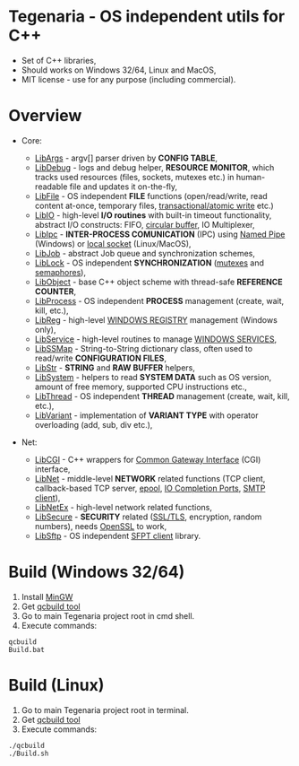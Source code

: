 # Tegenaria - OS independent utils for C++
- Set of C++ libraries,
- Should works on Windows 32/64, Linux and MacOS,
- MIT license - use for any purpose (including commercial).
  
# Overview
  - Core:
    - [LibArgs](Source/Core/LibArgs) - argv[] parser driven by **CONFIG TABLE**,
    - [LibDebug](Source/Core/LibDebug) - logs and debug helper, **RESOURCE MONITOR**, which tracks used resources (files, sockets, mutexes etc.) in human-readable file and updates it on-the-fly,
    - [LibFile](Source/Core/LibFile) - OS independent **FILE** functions (open/read/write, read content at-once, temporary files, [transactional/atomic write](https://en.wikipedia.org/wiki/Database_transaction) etc.)
    - [LibIO](Source/Core/LibIO) - high-level **I/O routines** with built-in timeout functionality, abstract I/O constructs: FIFO, [circular buffer](https://en.wikipedia.org/wiki/Circular_buffer), IO Multiplexer,
    - [LibIpc](Source/Core/LibIpc) - **INTER-PROCESS COMUNICATION** (IPC) using [Named Pipe](https://docs.microsoft.com/en-us/windows/win32/ipc/named-pipes) (Windows) or [local socket](https://opensource.com/article/19/4/interprocess-communication-linux-networking) (Linux/MacOS),
    - [LibJob](Source/Core/LibJob) - abstract Job queue and synchronization schemes,
    - [LibLock](Source/Core/LibLock) - OS independent **SYNCHRONIZATION** ([mutexes](https://en.wikipedia.org/wiki/Lock_(computer_science)) and [semaphores](https://en.wikipedia.org/wiki/Semaphore_(programming))),
    - [LibObject](Source/Core/LibObject) - base C++ object scheme with thread-safe **REFERENCE COUNTER**,
    - [LibProcess](Source/Core/LibProcess) - OS independent **PROCESS** management (create, wait, kill, etc.),
    - [LibReg](Source/Core/LibProcess) - high-level [WINDOWS REGISTRY](https://en.wikipedia.org/wiki/Windows_Registry) management (Windows only),
    - [LibService](Source/Core/LibService) - high-level routines to manage [WINDOWS SERVICES](https://docs.microsoft.com/en-us/dotnet/framework/windows-services/introduction-to-windows-service-applications),
    - [LibSSMap](Source/Core/LibSSMap) - String-to-String dictionary class, often used to read/write **CONFIGURATION FILES**,
    - [LibStr](Source/Core/LibStr) - **STRING** and **RAW BUFFER** helpers,
    - [LibSystem](Source/Core/LibSystem) - helpers to read **SYSTEM DATA** such as OS version, amount of free memory, supported CPU instructions etc.,
    - [LibThread](Source/Core/LibThread) - OS independent **THREAD** management (create, wait, kill, etc.),
    - [LibVariant](Source/Core/LibVariant) - implementation of **VARIANT TYPE** with operator overloading (add, sub, div etc.),
              
  - Net:
    - [LibCGI](Source/Net/LibCGI) - C++ wrappers for [Common Gateway Interface](https://pl.wikipedia.org/wiki/Common_Gateway_Interface) (CGI) interface,
    - [LibNet](Source/Net/LibNet) - middle-level **NETWORK** related functions (TCP client, callback-based TCP server, [epool](https://en.wikipedia.org/wiki/Epoll), [IO Completion Ports](https://docs.microsoft.com/en-us/windows/win32/fileio/i-o-completion-ports), [SMTP client](https://pl.wikipedia.org/wiki/Simple_Mail_Transfer_Protocol)),
    - [LibNetEx](Source/Net/LibNetEx) - high-level network related functions,
    - [LibSecure](Source/Net/LibSecure) - **SECURITY** related ([SSL/TLS](https://pl.wikipedia.org/wiki/Transport_Layer_Security), encryption, random numbers), needs [OpenSSL](https://www.openssl.org/) to work,
    - [LibSftp](Source/Net/LibSftp) - OS independent [SFPT client](https://pl.wikipedia.org/wiki/SSH_File_Transfer_Protocol) library.

# Build (Windows 32/64)
  1. Install [MinGW](http://www.mingw.org/)
  2. Get [qcbuild tool](Source/Tools/QCBuild/Prebuild/Win32)
  3. Go to main Tegenaria project root in cmd shell.
  4. Execute commands:
  ```
  qcbuild
  Build.bat
  ```
# Build (Linux)
  1. Go to main Tegenaria project root in terminal.
  2. Get [qcbuild tool](Source/Tools/QCBuild/Prebuild/Linux)
  3. Execute commands:
  ```
  ./qcbuild
  ./Build.sh
  ```
